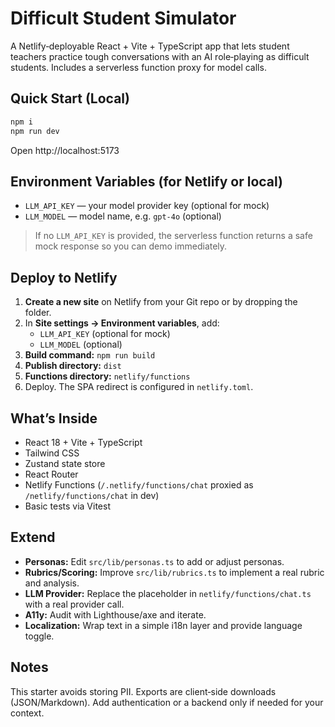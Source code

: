 # Difficult Student Simulator

A Netlify‑deployable React + Vite + TypeScript app that lets student teachers practice tough conversations with an AI role‑playing as difficult students. Includes a serverless function proxy for model calls.

## Quick Start (Local)

```bash
npm i
npm run dev
```

Open http://localhost:5173

## Environment Variables (for Netlify or local)

- `LLM_API_KEY` — your model provider key (optional for mock)
- `LLM_MODEL` — model name, e.g. `gpt-4o` (optional)

> If no `LLM_API_KEY` is provided, the serverless function returns a safe mock response so you can demo immediately.

## Deploy to Netlify

1. **Create a new site** on Netlify from your Git repo or by dropping the folder.
2. In **Site settings → Environment variables**, add:
   - `LLM_API_KEY` (optional for mock)
   - `LLM_MODEL` (optional)
3. **Build command:** `npm run build`
4. **Publish directory:** `dist`
5. **Functions directory:** `netlify/functions`
6. Deploy. The SPA redirect is configured in `netlify.toml`.

## What’s Inside
- React 18 + Vite + TypeScript
- Tailwind CSS
- Zustand state store
- React Router
- Netlify Functions (`/.netlify/functions/chat` proxied as `/netlify/functions/chat` in dev)
- Basic tests via Vitest

## Extend
- **Personas:** Edit `src/lib/personas.ts` to add or adjust personas.
- **Rubrics/Scoring:** Improve `src/lib/rubrics.ts` to implement a real rubric and analysis.
- **LLM Provider:** Replace the placeholder in `netlify/functions/chat.ts` with a real provider call.
- **A11y:** Audit with Lighthouse/axe and iterate.
- **Localization:** Wrap text in a simple i18n layer and provide language toggle.

## Notes
This starter avoids storing PII. Exports are client‑side downloads (JSON/Markdown). Add authentication or a backend only if needed for your context.

